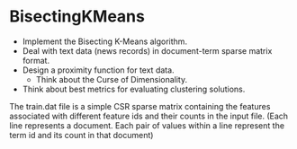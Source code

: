 # BisectingKMeans


- Implement the Bisecting K-Means algorithm.
- Deal with text data (news records) in document-term sparse matrix format.
- Design a proximity function for text data.
  - Think about the Curse of Dimensionality.
- Think about best metrics for evaluating clustering solutions.


The train.dat file is a simple CSR sparse matrix containing the features associated
with different feature ids and their counts in the input file. (Each line represents a
document. Each pair of values within a line represent the term id and its count in
that document)
